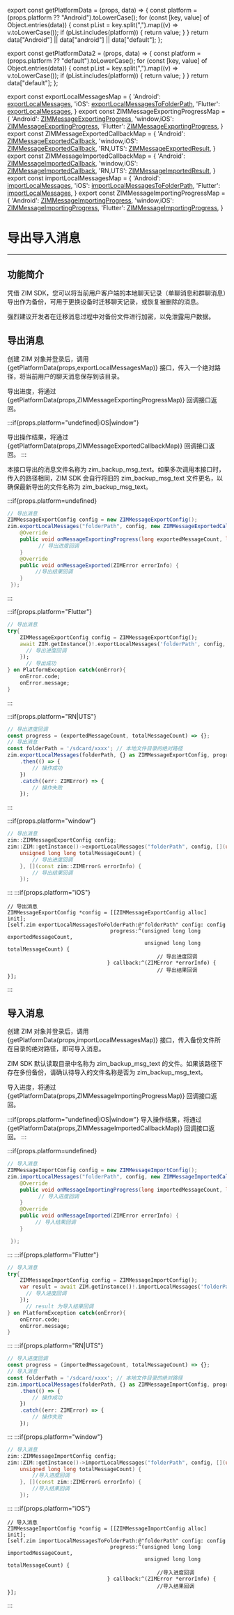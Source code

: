 export const getPlatformData = (props, data) => {
    const platform = (props.platform ?? "Android").toLowerCase();
    for (const [key, value] of Object.entries(data)) {
        const pList = key.split(",").map((v) => v.toLowerCase());
        if (pList.includes(platform)) {
            return value;
        }
    }
    return data["Android"] || data["android"] || data["default"];
};

export const getPlatformData2 = (props, data) => {
    const platform = (props.platform ?? "default").toLowerCase();
    for (const [key, value] of Object.entries(data)) {
        const pList = key.split(",").map((v) => v.toLowerCase());
        if (pList.includes(platform)) {
            return value;
        }
    }
    return data["default"];
};

export const exportLocalMessagesMap = {
  'Android': <a href="@exportLocalMessages" target='_blank'>exportLocalMessages</a>,
  'iOS': <a href="@exportLocalMessagesToFolderPath" target='_blank'>exportLocalMessagesToFolderPath</a>,
  'Flutter': <a href="https://pub.dev/documentation/zego_zim/latest/zego_zim/ZIM/exportLocalMessages.html" target='_blank'>exportLocalMessages</a>,
}
export const ZIMMessageExportingProgressMap = {
  'Android': <a href="@-ZIMMessageExportingProgress" target='_blank'>ZIMMessageExportingProgress</a>,
  'window,iOS': <a href="@ZIMMessageExportingProgress" target='_blank'>ZIMMessageExportingProgress</a>,
  'Flutter': <a href="https://pub.dev/documentation/zego_zim/latest/zego_zim/ZIMMessageExportingProgress.html" target='_blank'>ZIMMessageExportingProgress</a>,
}
export const ZIMMessageExportedCallbackMap = {
  'Android': <a href="@-ZIMMessageExportedCallback" target='_blank'>ZIMMessageExportedCallback</a>,
  'window,iOS': <a href="@ZIMMessageExportedCallback" target='_blank'>ZIMMessageExportedCallback</a>,
  'RN,UTS': <a href="@-ZIMMessageExportedResult" target='_blank'>ZIMMessageExportedResult</a>,
}
export const ZIMMessageImportedCallbackMap = {
  'Android': <a href="@-ZIMMessageImportedCallback" target='_blank'>ZIMMessageImportedCallback</a>,
  'window,iOS': <a href="@ZIMMessageImportedCallback" target='_blank'>ZIMMessageImportedCallback</a>,
  'RN,UTS': <a href="@-ZIMMessageImportedResult" target='_blank'>ZIMMessageImportedResult</a>,
}
export const importLocalMessagesMap = {
  'Android': <a href="@importLocalMessages" target='_blank'>importLocalMessages</a>,
  'iOS': <a href="@importLocalMessagesToFolderPath" target='_blank'>importLocalMessagesToFolderPath</a>,
  'Flutter': <a href="https://pub.dev/documentation/zego_zim/latest/zego_zim/ZIM/importLocalMessages.html" target='_blank'>importLocalMessages</a>,
}
export const ZIMMessageImportingProgressMap = {
  'Android': <a href="@-ZIMMessageImportingProgress" target='_blank'>ZIMMessageImportingProgress</a>,
  'window,iOS': <a href="@ZIMMessageImportingProgress" target='_blank'>ZIMMessageImportingProgress</a>,
  'Flutter': <a href="https://pub.dev/documentation/zego_zim/latest/zego_zim/ZIMMessageImportingProgress.html" target='_blank'>ZIMMessageImportingProgress</a>,
}



# 导出导入消息

- - -

## 功能简介

凭借 ZIM SDK，您可以将当前用户客户端的本地聊天记录（单聊消息和群聊消息）导出作为备份，可用于更换设备时迁移聊天记录，或恢复被删除的消息。

<Warning title="注意">

强烈建议开发者在迁移消息过程中对备份文件进行加密，以免泄露用户数据。
</Warning>


## 导出消息

创建 ZIM 对象并登录后，调用 {getPlatformData(props,exportLocalMessagesMap)} 接口，传入一个绝对路径，将当前用户的聊天消息保存到该目录。

导出进度，将通过 {getPlatformData(props,ZIMMessageExportingProgressMap)} 回调接口返回。

:::if{props.platform="undefined|iOS|window"}

导出操作结果，将通过 {getPlatformData(props,ZIMMessageExportedCallbackMap)} 回调接口返回。
:::

<Note title="说明">

本接口导出的消息文件名称为 zim_backup_msg_text。如果多次调用本接口时，传入的路径相同，ZIM SDK 会自行将旧的 zim_backup_msg_text 文件更名，以确保最新导出的文件名称为 zim_backup_msg_text。
</Note>


:::if{props.platform=undefined}
```java
// 导出消息
ZIMMessageExportConfig config = new ZIMMessageExportConfig();
zim.exportLocalMessages("folderPath", config, new ZIMMessageExportedCallback() {
    @Override
    public void onMessageExportingProgress(long exportedMessageCount, long totalMessageCount) {
          // 导出进度回调         
    }
    @Override
    public void onMessageExported(ZIMError errorInfo) {
         //导出结果回调
    }
 });
```

:::

:::if{props.platform="Flutter"}
```dart
// 导出消息
try{
    ZIMMessageExportConfig config = ZIMMessageExportConfig();
    await ZIM.getInstance()!.exportLocalMessages('folderPath', config, (exportedMessageCount, totalMessageCount) {
      // 导出进度回调   
    });
      // 导出成功
} on PlatformException catch(onError){
    onError.code;
    onError.message;
}
```
:::

:::if{props.platform="RN|UTS"}
```typescript
// 导出进度回调
const progress = (exportedMessageCount, totalMessageCount) => {};
// 导出消息
const folderPath = '/sdcard/xxxx'; // 本地文件目录的绝对路径
zim.exportLocalMessages(folderPath, {} as ZIMMessageExportConfig, progress)
    .then(() => {
        // 操作成功
    })
    .catch((err: ZIMError) => {
        // 操作失败
    });
```
:::

:::if{props.platform="window"}
```cpp
// 导出消息
zim::ZIMMessageExportConfig config;
zim::ZIM::getInstance()->exportLocalMessages("folderPath", config, [](unsigned long long exportedMessageCount,
    unsigned long long totalMessageCount) {
        // 导出进度回调
    }, [](const zim::ZIMError& errorInfo) {
        // 导出结果回调
    });
```
:::
:::if{props.platform="iOS"}
```objc
// 导出消息
ZIMMessageExportConfig *config = [[ZIMMessageExportConfig alloc] init];
[self.zim exportLocalMessagesToFolderPath:@"folderPath" config: config 
                                 progress:^(unsigned long long exportedMessageCount,
                                            unsigned long long totalMessageCount) {
                                                // 导出进度回调
                                } callback:^(ZIMError *errorInfo) {
                                                // 导出结果回调
}];
```
:::


## 导入消息

创建 ZIM 对象并登录后，调用 {getPlatformData(props,importLocalMessagesMap)} 接口，传入备份文件所在目录的绝对路径，即可导入消息。

ZIM SDK 默认读取目录中名称为 zim_backup_msg_text 的文件。如果该路径下存在多份备份，请确认待导入的文件名称是否为 zim_backup_msg_text。

导入进度，将通过 {getPlatformData(props,ZIMMessageImportingProgressMap)} 回调接口返回。

:::if{props.platform="undefined|iOS|window"}
导入操作结果，将通过 {getPlatformData(props,ZIMMessageImportedCallbackMap)} 回调接口返回。
:::

:::if{props.platform=undefined}
```java
// 导入消息
ZIMMessageImportConfig config = new ZIMMessageImportConfig();
zim.importLocalMessages("folderPath", config, new ZIMMessageImportedCallback() {
    @Override
    public void onMessageImportingProgress(long importedMessageCount, long totalMessageCount) {
          // 导入进度回调         
    }
    @Override
    public void onMessageImported(ZIMError errorInfo) {
         // 导入结果回调
    }

 });
```

:::
:::if{props.platform="Flutter"}
```dart
// 导入消息
try{
    ZIMMessageImportConfig config = ZIMMessageImportConfig();
    var result = await ZIM.getInstance()!.importLocalMessages('folderPath', config, (importedMessageCount, totalMessageCount) {
      // 导入进度回调
    });
      // result 为导入结果回调
} on PlatformException catch(onError){
    onError.code;
    onError.message;
}
```

:::
:::if{props.platform="RN|UTS"}
```typescript
// 导入进度回调
const progress = (importedMessageCount, totalMessageCount) => {};
// 导入消息
const folderPath = '/sdcard/xxxx'; // 本地文件目录的绝对路径
zim.importLocalMessages(folderPath, {} as ZIMMessageImportConfig, progress)
    .then(() => {
        // 操作成功
    })
    .catch((err: ZIMError) => {
        // 操作失败
    });
```
:::
:::if{props.platform="window"}
```cpp
// 导入消息
zim::ZIMMessageImportConfig config;
zim::ZIM::getInstance()->importLocalMessages("folderPath", config, [](unsigned long long importedMessageCount,
    unsigned long long totalMessageCount) {
        //导入进度回调
    }, [](const zim::ZIMError& errorInfo) {
        //导入结果回调
    });
```
:::
:::if{props.platform="iOS"}
```objc
// 导入消息
ZIMMessageImportConfig *config = [[ZIMMessageImportConfig alloc] init];
[self.zim importLocalMessagesToFolderPath:@"folderPath" config: config 
                                 progress:^(unsigned long long importedMessageCount,
                                            unsigned long long totalMessageCount) {
                                                //导入进度回调
                                } callback:^(ZIMError *errorInfo) {
                                                //导入结果回调
}];
```
:::
<Content platform="UTS" />
